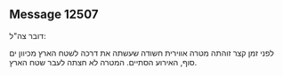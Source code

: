 ## Message 12507

דובר צה"ל:

לפני זמן קצר זוהתה מטרה אווירית חשודה שעשתה את דרכה לשטח הארץ מכיוון ים סוף, האירוע הסתיים. המטרה לא חצתה לעבר שטח הארץ.

